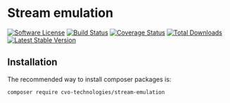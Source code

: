 # Stream emulation

[![Software License](https://img.shields.io/badge/license-MIT-brightgreen.svg?style=flat-square)](LICENSE.txt)
[![Build Status](https://img.shields.io/travis/CVO-Technologies/stream-emulation/master.svg?style=flat-square)](https://travis-ci.org/CVO-Technologies/stream-emulation)
[![Coverage Status](https://img.shields.io/codecov/c/github/cvo-technologies/stream-emulation.svg?style=flat-square)](https://codecov.io/github/cvo-technologies/stream-emulation)
[![Total Downloads](https://img.shields.io/packagist/dt/cvo-technologies/stream-emulation.svg?style=flat-square)](https://packagist.org/packages/cvo-technologies/stream-emulation)
[![Latest Stable Version](https://img.shields.io/packagist/v/cvo-technologies/stream-emulation.svg?style=flat-square&label=stable)](https://packagist.org/packages/cvo-technologies/stream-emulation)

## Installation

The recommended way to install composer packages is:

```
composer require cvo-technologies/stream-emulation
```
